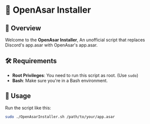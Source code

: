 # 🎉 OpenAsar Installer

## 🚀 Overview

Welcome to the **OpenAsar Installer**, An unofficial script that replaces Discord's app.asar with OpenAsar's app.asar.

## 🛠️ Requirements

- **Root Privileges**: You need to run this script as root. (Use `sudo`)
- **Bash**: Make sure you're in a Bash environment.

## 📜 Usage

Run the script like this:

```bash
sudo ./OpenAsarInstaller.sh /path/to/your/app.asar

